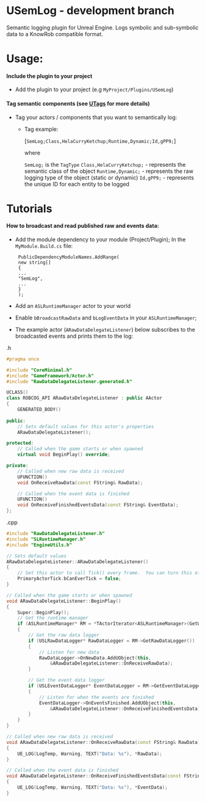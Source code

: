 # USemLog - development branch

Semantic logging plugin for Unreal Engine. Logs symbolic and sub-symbolic data to a KnowRob compatible format.
	
# Usage:

#### Include the plugin to your project
* Add the plugin to your project (e.g `MyProject/Plugins/USemLog`)

#### Tag semantic components (see [UTags](https://github.com/robcog-iai/UTags) for more details)

* Tag your actors / components that you want to semantically log:

  * Tag example:

    [`SemLog;Class,HelaCurryKetchup;Runtime,Dynamic;Id,gPP9;`]

    where

     `SemLog;` is the `TagType`
     `Class,HelaCurryKetchup;` - represents the semantic class of the object
     `Runtime,Dynamic;` - represents the raw logging type of the object (static or dynamic)
     `Id,gPP9;` - represents the unique ID for each entity to be logged


# Tutorials

#### How to broadcast and read published raw and events data:

 * Add the module dependency to your module (Project/Plugin); In the `MyModule.Build.cs` file:  

		PublicDependencyModuleNames.AddRange(  
		new string[]  
		{  
		...  
		"SemLog",  
		...  
		}  
		);  
 
 * Add an `ASLRuntimeManager` actor to your world
 * Enable `bBroadcastRawData` and `bLogEventData` in your `ASLRuntimeManager`;
 * The example actor (`ARawDataDelegateListener`) below subscribes to the broadcasted events and prints them to the log:
 
.h 
```cpp
#pragma once

#include "CoreMinimal.h"
#include "GameFramework/Actor.h"
#include "RawDataDelegateListener.generated.h"

UCLASS()
class ROBCOG_API ARawDataDelegateListener : public AActor
{
	GENERATED_BODY()
	
public:	
	// Sets default values for this actor's properties
	ARawDataDelegateListener();

protected:
	// Called when the game starts or when spawned
	virtual void BeginPlay() override;

private:
	// Called when new raw data is received
	UFUNCTION()
	void OnReceiveRawData(const FString& RawData);

	// Called when the event data is finished
	UFUNCTION()
	void OnReceiveFinishedEventsData(const FString& EventData);
};


```

.cpp
```cpp
#include "RawDataDelegateListener.h"
#include "SLRuntimeManager.h"
#include "EngineUtils.h"

// Sets default values
ARawDataDelegateListener::ARawDataDelegateListener()
{
 	// Set this actor to call Tick() every frame.  You can turn this off to improve performance if you don't need it.
	PrimaryActorTick.bCanEverTick = false;
}

// Called when the game starts or when spawned
void ARawDataDelegateListener::BeginPlay()
{
	Super::BeginPlay();
	// Get the runtime manager
	if (ASLRuntimeManager* RM = *TActorIterator<ASLRuntimeManager>(GetWorld()))
	{
		// Get the raw data logger
		if (USLRawDataLogger* RawDataLogger = RM->GetRawDataLogger())
		{
			// Listen for new data
			RawDataLogger->OnNewData.AddUObject(this,
				&ARawDataDelegateListener::OnReceiveRawData);
		}

		// Get the event data logger
		if (USLEventDataLogger* EventDataLogger = RM->GetEventDataLogger())
		{
			// Listen for when the events are finished
			EventDataLogger->OnEventsFinished.AddUObject(this,
				&ARawDataDelegateListener::OnReceiveFinishedEventsData);
		}
	}
}

// Called when new raw data is received
void ARawDataDelegateListener::OnReceiveRawData(const FString& RawData)
{
	UE_LOG(LogTemp, Warning, TEXT("Data: %s"), *RawData);
}

// Called when the event data is finished
void ARawDataDelegateListener::OnReceiveFinishedEventsData(const FString& EventData)
{
	UE_LOG(LogTemp, Warning, TEXT("Data: %s"), *EventData);
}
```
 